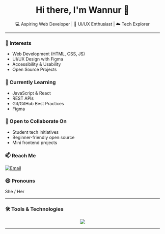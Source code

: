 <h1 align="center">Hi there, I'm Wannur 👋</h1>

<p align="center">
  💻 Aspiring Web Developer | 🎨 UI/UX Enthusiast | ☁️ Tech Explorer  
</p>

---

### 👀 Interests
- Web Development (HTML, CSS, JS)
- UI/UX Design with Figma
- Accessibility & Usability
- Open Source Projects

### 🌱 Currently Learning
- JavaScript & React
- REST APIs
- Git/GitHub Best Practices
- Figma

### 💞️ Open to Collaborate On
- Student tech initiatives
- Beginner-friendly open source
- Mini frontend projects

### 📫 Reach Me
[![Email](https://img.shields.io/badge/email-wannnnnur26@gmail.com-pink)](mailto:wannnnnur26@gmail.com)

### 😄 Pronouns
She / Her

---

### 🛠️ Tools & Technologies
<p align="center">
  <img src="https://skillicons.dev/icons?i=html,css,js,react,figma,github,vscode,tailwind,kotlin" />
</p>

---

